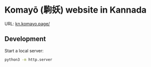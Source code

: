 # Komayō (駒妖) website in Kannada

URL: [kn.komayo.page/](https://kn.komayo.page/)

## Development

Start a local server:

```sh
python3 -m http.server
```

